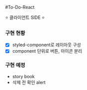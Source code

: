 #To-Do-React

⭐️ 클라이언트 SIDE ⭐️

### 구현 현황

-[x] styled-component로 레이아웃 구성
-[x] component 단위로 버튼, 아이콘 분리

### 구현 예정

- story book
- 삭제 전 확인 alert

